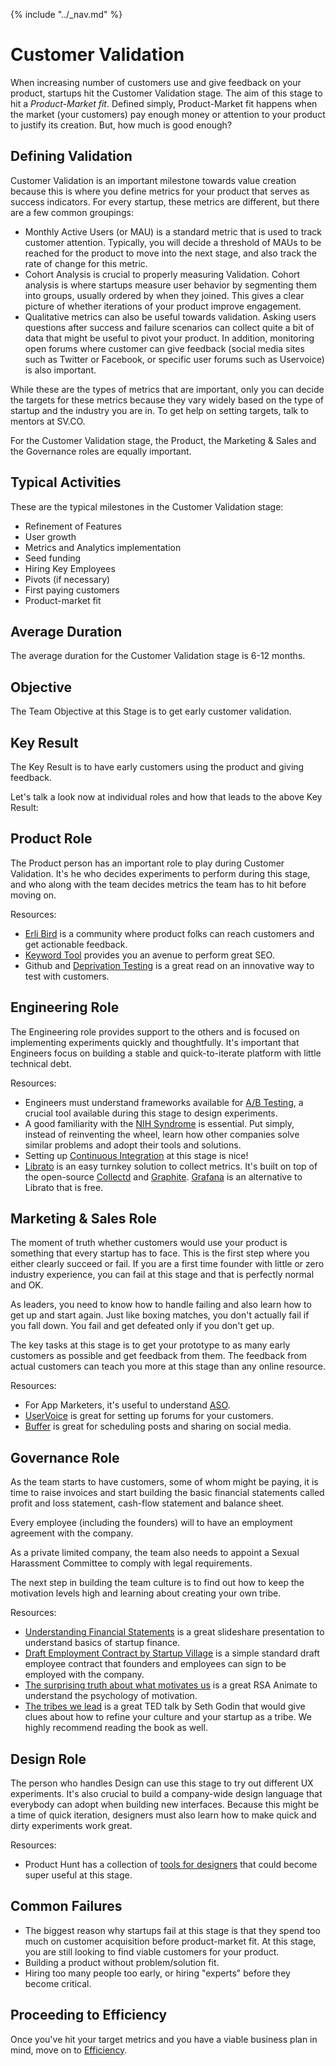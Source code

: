 {% include "../_nav.md" %}

# Customer Validation
When increasing number of customers use and give feedback on your product, startups hit the Customer Validation stage. The aim of this stage to hit a *Product-Market fit*. Defined simply, Product-Market fit happens when the market (your customers) pay enough money or attention to your product to justify its creation. But, how much is good enough?

## Defining Validation

Customer Validation is an important milestone towards value creation because this is where you define metrics for your product that serves as success indicators. For every startup, these metrics are different, but there are a few common groupings:

* Monthly Active Users (or MAU) is a standard metric that is used to track customer attention. Typically, you will decide a threshold of MAUs to be reached for the product to move into the next stage, and also track the rate of change for this metric.
* Cohort Analysis is crucial to properly measuring Validation. Cohort analysis is where startups measure user behavior by segmenting them into groups, usually ordered by when they joined. This gives a clear picture of whether iterations of your product improve engagement.
* Qualitative metrics can also be useful towards validation. Asking users questions after success and failure scenarios can collect quite a bit of data that might be useful to pivot your product. In addition, monitoring open forums where customer can give feedback (social media sites such as Twitter or Facebook, or specific user forums such as Uservoice) is also important.

While these are the types of metrics that are important, only you can decide the targets for these metrics because they vary widely based on the type of startup and the industry you are in. To get help on setting targets, talk to mentors at SV.CO. 

For the Customer Validation stage, the Product, the Marketing & Sales and the Governance roles are equally important.

## Typical Activities
These are the typical milestones in the Customer Validation stage:

* Refinement of Features
* User growth
* Metrics and Analytics implementation
* Seed funding
* Hiring Key Employees
* Pivots (if necessary)
* First paying customers
* Product-market fit

## Average Duration
The average duration for the Customer Validation stage is 6-12 months.

## Objective
The Team Objective at this Stage is to get early customer validation.

## Key Result
The Key Result is to have early customers using the product and giving feedback.

Let's talk a look now at individual roles and how that leads to the above Key Result:

## Product Role

The Product person has an important role to play during Customer Validation. It's he who decides experiments to perform during this stage, and who along with the team decides metrics the team has to hit before moving on.

Resources:

* [Erli Bird](http://erlibird.com) is a community where product folks can reach customers and get actionable feedback.
* [Keyword Tool](http://keywordtool.io) provides you an avenue to perform great SEO.
* Github and [Deprivation Testing](http://www.fastcolabs.com/3010972/open-company/how-github-uses-deprivation-testing-to-hone-product-design) is a great read on an innovative way to test with customers. 

## Engineering Role

The Engineering role provides support to the others and is focused on implementing experiments quickly and thoughtfully. It's important that Engineers focus on building a stable and quick-to-iterate platform with little technical debt.

Resources:

* Engineers must understand frameworks available for [A/B Testing](https://en.wikipedia.org/wiki/A/B_testing), a crucial tool available during this stage to design experiments.
* A good familiarity with the [NIH Syndrome](https://en.wikipedia.org/wiki/Not_invented_here) is essential. Put simply, instead of reinventing the wheel, learn how other companies solve similar problems and adopt their tools and solutions.
* Setting up [Continuous Integration](http://youandthegang.com/2015/continuous-integration-delivery-with-jenkins/) at this stage is nice!
* [Librato](https://www.librato.com) is an easy turnkey solution to collect metrics. It's built on top of the open-source [Collectd](https://collectd.org) and [Graphite](http://graphite.wikidot.com). [Grafana](http://grafana.org) is an alternative to Librato that is free.


## Marketing & Sales Role

The moment of truth whether customers would use your product is something that every startup has to face. This is the first step where you either clearly succeed or fail. If you are a first time founder with little or zero industry experience, you can fail at this stage and that is perfectly normal and OK. 

As leaders, you need to know how to handle failing and also learn how to get up and start again. Just like boxing matches, you don't actually fail if you fall down. You fail and get defeated only if you don't get up.

The key tasks at this stage is to get your prototype to as many early customers as possible and get feedback from them. The feedback from actual customers can teach you more at this stage than any online resource.

Resources:

* For App Marketers, it's useful to understand [ASO](https://en.wikipedia.org/wiki/App_store_optimization).
* [UserVoice](https://www.uservoice.com) is great for setting up forums for your customers.
* [Buffer](https://buffer.com) is great for scheduling posts and sharing on social media.

## Governance Role
As the team starts to have customers, some of whom might be paying, it is time to raise invoices and start building the basic financial statements called profit and loss statement, cash-flow statement and balance sheet.

Every employee (including the founders) will to have an employment agreement with the company.

As a private limited company, the team also needs to appoint a Sexual Harassment Committee to comply with legal requirements.

The next step in building the team culture is to find out how to keep the motivation levels high and learning about creating your own tribe.

Resources:
* [Understanding Financial Statements](http://www.slideshare.net/evenanerd/understanding-financial-statements) is a great slideshare presentation to understand basics of startup finance.
* [Draft Employment Contract by Startup Village](https://www.gv.com/lib/how-google-sets-goals-objectives-and-key-results-okrs) is a simple standard draft employee contract that founders and employees can sign to be employed with the company.
* [The surprising truth about what motivates us](https://www.youtube.com/watch?v=u6XAPnuFjJc) is a great RSA Animate to understand the psychology of motivation.
* [The tribes we lead](http://www.ted.com/talks/seth_godin_on_the_tribes_we_lead?language=en) is a great TED talk by Seth Godin that would give clues about how to refine your culture and your startup as a tribe. We highly recommend reading the book as well.

## Design Role

The person who handles Design can use this stage to try out different UX experiments. It's also crucial to build a company-wide design language that everybody can adopt when building new interfaces. Because this might be a time of quick iteration, designers must also learn how to make quick and dirty experiments work great.

Resources:

* Product Hunt has a collection of [tools for designers](http://www.producthunt.com/e/tools-for-designers) that could become super useful at this stage.

## Common Failures

* The biggest reason why startups fail at this stage is that they spend too much on customer acquisition before product-market fit. At this stage, you are still looking to find viable customers for your product.
* Building a product without problem/solution fit.
* Hiring too many people too early, or hiring "experts" before they become critical.

## Proceeding to Efficiency

Once you've hit your target metrics and you have a viable business plan in mind, move on to [Efficiency](5.4-efficiency.md).
